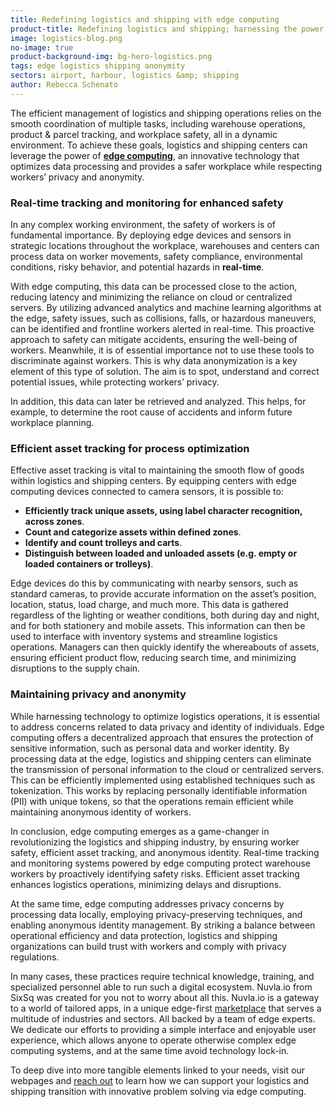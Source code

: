 ```yaml
---
title: Redefining logistics and shipping with edge computing
product-title: Redefining logistics and shipping; harnessing the power of edge computing for real-time insights and anonymous processing
image: logistics-blog.png
no-image: true
product-background-img: bg-hero-logistics.png
tags: edge logistics shipping anonymity
sectors: airport, harbour, logistics &amp; shipping
author: Rebecca Schenato
---
```


The efficient management of logistics and shipping operations relies on the smooth coordination of multiple tasks, including warehouse operations, product & parcel tracking, and workplace safety, all in a dynamic environment. To achieve these goals, logistics and shipping centers can leverage the power of **[edge computing](/blog/discover/2019/11/08/what-is-edge-computing)**, an innovative technology that optimizes data processing and provides a safer workplace while respecting workers’ privacy and anonymity.  

### Real-time tracking and monitoring for enhanced safety

In any complex working environment, the safety of workers is of fundamental importance. By deploying edge devices and sensors in strategic locations throughout the workplace, warehouses and centers can process data on worker movements, safety compliance, environmental conditions, risky behavior, and potential hazards in **real-time**. 

With edge computing, this data can be processed close to the action, reducing latency and minimizing the reliance on cloud or centralized servers. By utilizing advanced analytics and machine learning algorithms at the edge, safety issues, such as collisions, falls, or hazardous maneuvers, can be identified and frontline workers alerted in real-time. This proactive approach to safety can mitigate accidents, ensuring the well-being of workers. Meanwhile, it is of essential importance not to use these tools to discriminate against workers. This is why data anonymization is a key element of this type of solution. The aim is to spot, understand and correct potential issues, while protecting workers’ privacy.

In addition, this data can later be retrieved and analyzed. This helps, for example, to determine the root cause of accidents and inform future workplace planning.

### Efficient asset tracking for process optimization

Effective asset tracking is vital to maintaining the smooth flow of goods within logistics and shipping centers. By equipping centers with edge computing devices connected to camera sensors, it is possible to:

- **Efficiently track unique assets, using label character recognition, across zones**. 
- **Count and categorize assets within defined zones**.
- **Identify and count trolleys and carts**.
- **Distinguish between loaded and unloaded assets (e.g. empty or loaded containers or trolleys)**.

Edge devices do this by communicating with nearby sensors, such as standard cameras, to provide accurate information on the asset’s position, location, status, load charge, and much more. This data is gathered regardless of the lighting or weather conditions, both during day and night, and for both stationery and mobile assets. This information can then be used to interface with inventory systems and streamline logistics operations. Managers can then quickly identify the whereabouts of assets, ensuring efficient product flow, reducing search time, and minimizing disruptions to the supply chain.

### Maintaining privacy and anonymity 

While harnessing technology to optimize logistics operations, it is essential to address concerns related to data privacy and identity of individuals. Edge computing offers a decentralized approach that ensures the protection of sensitive information, such as personal data and worker identity.
By processing data at the edge, logistics and shipping centers can eliminate the transmission of personal information to the cloud or centralized servers. This can be efficiently implemented using established techniques such as tokenization. This works by replacing personally identifiable information (PII) with unique tokens, so that the operations remain efficient while maintaining anonymous identity of workers.

In conclusion, edge computing emerges as a game-changer in revolutionizing the logistics and shipping industry, by ensuring worker safety, efficient asset tracking, and anonymous identity. Real-time tracking and monitoring systems powered by edge computing protect warehouse workers by proactively identifying safety risks. Efficient asset tracking enhances logistics operations, minimizing delays and disruptions.

At the same time, edge computing addresses privacy concerns by processing data locally, employing privacy-preserving techniques, and enabling anonymous identity management. By striking a balance between operational efficiency and data protection, logistics and shipping organizations can build trust with workers and comply with privacy regulations.

In many cases, these practices require technical knowledge, training, and specialized personnel able to run such a digital ecosystem. Nuvla.io from SixSq was created for you not to worry about all this. Nuvla.io is a gateway to a world of tailored apps, in a unique edge-first [marketplace](/marketplace) that serves a multitude of industries and sectors. All backed by a team of edge experts. We dedicate our efforts to providing a simple interface and enjoyable user experience, which allows anyone to operate otherwise complex edge computing systems, and at the same time avoid technology lock-in. 

To deep dive into more tangible elements linked to your needs, visit our webpages and [reach out](/contact) to learn how we can support your logistics and shipping transition with innovative problem solving via edge computing. 